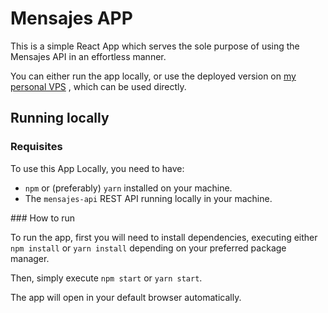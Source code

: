 # Mensajes APP	

This is a simple React App which serves the sole purpose of using the Mensajes API in an effortless manner.

You can either run the app locally, or use the deployed version on [my personal VPS](https://parkink.cat/mensajes) , which can be used directly.

## Running locally

### Requisites

To use this App Locally, you need to have:

* `npm` or (preferably) `yarn` installed on your machine. 
* The `mensajes-api` REST API running locally in your machine.

### How to run

To run the app, first you will need to install dependencies, executing either `npm install` or `yarn install` depending on your preferred package manager.

Then, simply execute  `npm start` or `yarn start`.

The app will open in your default browser automatically.